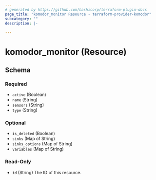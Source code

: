 ```yaml
---
# generated by https://github.com/hashicorp/terraform-plugin-docs
page_title: "komodor_monitor Resource - terraform-provider-komodor"
subcategory: ""
description: |-
  
---
```


# komodor_monitor (Resource)





<!-- schema generated by tfplugindocs -->
## Schema

### Required

- `active` (Boolean)
- `name` (String)
- `sensors` (String)
- `type` (String)

### Optional

- `is_deleted` (Boolean)
- `sinks` (Map of String)
- `sinks_options` (Map of String)
- `variables` (Map of String)

### Read-Only

- `id` (String) The ID of this resource.


